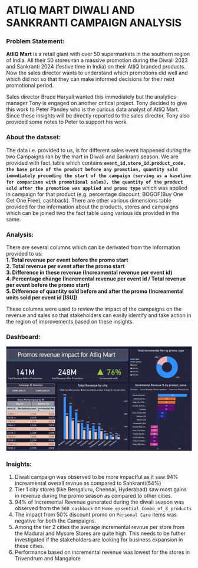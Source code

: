 # ATLIQ MART DIWALI AND SANKRANTI CAMPAIGN ANALYSIS 

### Problem Statement:

**AtliQ Mart** is a retail giant with over 50 supermarkets in the southern region of India. All their 50 stores ran a massive promotion during the Diwali 2023 and Sankranti 2024 (festive time in India) on their AtliQ branded products. Now the sales director wants to understand which promotions did well and which did not so that they can make informed decisions for their next promotional period. 

Sales director Bruce Haryali wanted this immediately but the analytics manager Tony is engaged on another critical project. Tony decided to give this work to Peter Pandey who is the curious data analyst of AtliQ Mart. Since these insights will be directly reported to the sales director, Tony also provided some notes to Peter to support his work.

### About the dataset:

The data i.e. provided to us, is for different sales event happened during the two Campaigns ran by the mart in Diwali and Sankranti season. We are provided with fact_table which contains **`event_id,store_id,product_code, the base price of the product before any promotion, quantity sold immediately preceding the start of the campaign (serving as a baseline for comparison with promotional sales), the quantity of the product sold after the promotion was applied and promo type`** which was applied in campaign for that product (e.g. percentage discount, BOGOF(Buy One Get One Free), cashback). There are other various dimensions table provided for the information about the products, stores and campaigns which can be joined two the fact table using various ids provided in the same.

### Analysis:  

There are several columns which can be derivated from the information provided to us: <br>
**1. Total revenue per event before the promo start <br>
 2. Total revenue per event after the promo start <br>
 3. Difference in these revenue (Increamental revenue per event id) <br>
 4. Percentage change (Incremental revenue per event id / Total revenue per event before the promo start) <br>
 5. Difference of quantity sold before and after the promo (Increamental units sold per event id \[ISU])**

These columns were used to review the impact of the campaigns on the revenue and sales so that stakeholders can easily identify and take action in the region of improvements based on these insights. 

### Dashboard:

![Dashboard](/Atliq_mart_problem/dashboard_final.png)

### Insights:

1. Diwali campaign was observed to be more impactful as it saw 94% increamental overall revnue as compared to Sankranti(54%)
2. Tier 1 city stores (like Bengaluru, Chennai, Hyderabad) saw most gains in revenue during the promo season as compared to other cities.
3. 94% of Incremental Revenue generated during the diwali season was observed from the `500 cashback` on `Home_essential_Combo_of_8_products`
4. The impact from 50% discount promo on `Personal Care` items was negative for both the Campaigns.
5. Among the tier 2 cities the average incremental revnue per store from the Madurai and Mysore Stores are quite high. This needs to be futher investigated if the stakeholders are looking for business expansion in these cities. 
6. Performance based on incremental revenue was lowest for the stores in Trivendrum and Mangalore


